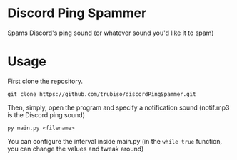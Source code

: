 # Discord Ping Spammer
 Spams Discord's ping sound (or whatever sound you'd like it to spam)
 
# Usage
 First clone the repository.

 `git clone https://github.com/trubiso/discordPingSpammer.git`

 Then, simply, open the program and specify a notification sound (notif.mp3 is the Discord ping sound)

 `py main.py <filename>`

 You can configure the interval inside main.py (in the `while true` function, you can change the values and tweak around)